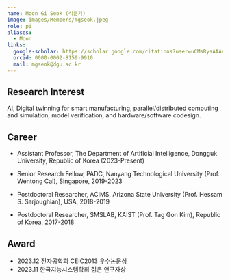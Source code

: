 ```yaml
---
name: Moon Gi Seok (석문기)
image: images/Members/mgseok.jpeg
role: pi
aliases:
  - Moon
links:
  google-scholar: https://scholar.google.com/citations?user=uCMsRysAAAAJ&hl=en
  orcid: 0000-0002-8159-9910
  mail: mgseok@dgu.ac.kr
---
```


## Research Interest

AI, Digital twinning for smart manufacturing, parallel/distributed computing and simulation, model verification, and
hardware/software codesign.

## Career

- Assistant Professor, The Department of Artificial Intelligence, Dongguk University, Republic of Korea (2023-Present)

- Senior Research Fellow, PADC, Nanyang Technological University (Prof. Wentong Cai), Singapore, 2019-2023

- Postdoctoral Researcher, ACIMS, Arizona State University (Prof. Hessam S. Sarjoughian), USA, 2018-2019

- Postdoctoral Researcher, SMSLAB, KAIST (Prof. Tag Gon Kim), Republic of Korea, 2017-2018

## Award

- 2023.12 전자공학회 CEIC2013 우수논문상
- 2023.11 한국지능시스템학회 젊은 연구자상  
